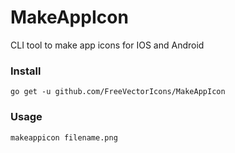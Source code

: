 # MakeAppIcon
CLI tool to make app icons for IOS and Android

### Install ###

```go get -u github.com/FreeVectorIcons/MakeAppIcon```

### Usage ###
```makeappicon filename.png```


